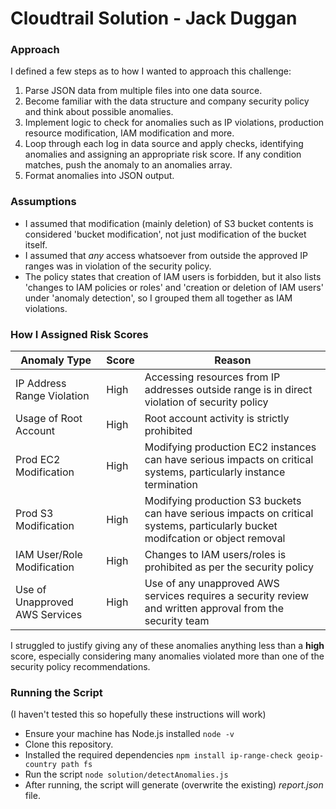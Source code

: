 # Cloudtrail Solution - Jack Duggan

### Approach

I defined a few steps as to how I wanted to approach this challenge:
1. Parse JSON data from multiple files into one data source.
2. Become familiar with the data structure and company security policy and think about possible anomalies.
3. Implement logic to check for anomalies such as IP violations, production resource modification, IAM modification and more.
4. Loop through each log in data source and apply checks, identifying anomalies and assigning an appropriate risk score. If any condition matches, push the anomaly to an anomalies array.
5. Format anomalies into JSON output.

### Assumptions
- I assumed that modification (mainly deletion) of S3 bucket contents is considered 'bucket modification', not just modification of the bucket itself.
- I assumed that *any* access whatsoever from outside the approved IP ranges was in violation of the security policy.
- The policy states that creation of IAM users is forbidden, but it also lists 'changes to IAM policies or roles' and 'creation or deletion of IAM users' under 'anomaly detection', so I grouped them all together as IAM violations.

### How I Assigned Risk Scores

| Anomaly Type      | Score | Reason
| ----------- | ----------- | ----------- |
| IP Address Range Violation    | High | Accessing resources from IP addresses outside range is in direct violation of security policy
| Usage of Root Account         | High | Root account activity is strictly prohibited
| Prod EC2 Modification         | High | Modifying production EC2 instances can have serious impacts on critical systems, particularly instance termination
| Prod S3 Modification          | High | Modifying production S3 buckets can have serious impacts on critical systems, particularly bucket modifcation or object removal
| IAM User/Role Modification    | High | Changes to IAM users/roles is prohibited as per the security policy
| Use of Unapproved AWS Services | High | Use of any unapproved AWS services requires a security review and written approval from the security team

I struggled to justify giving any of these anomalies anything less than a **high** score, especially considering many anomalies violated more than one of the security policy recommendations.

### Running the Script
(I haven't tested this so hopefully these instructions will work)
- Ensure your machine has Node.js installed `node -v`
- Clone this repository.
- Installed the required dependencies `npm install ip-range-check geoip-country path fs`
- Run the script `node solution/detectAnomalies.js`
- After running, the script will generate (overwrite the existing) *report.json* file.